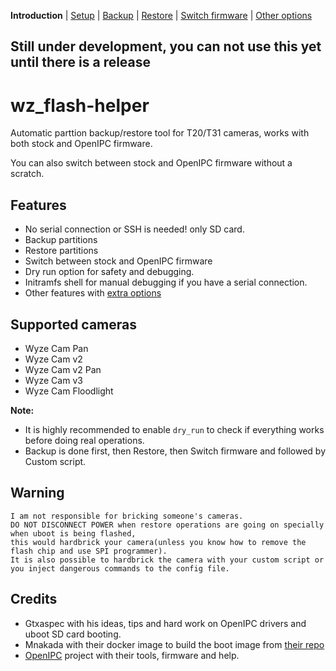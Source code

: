 **Introduction** | [Setup](README_setup.md) | [Backup](README_backup.md) | [Restore](README_restore.md) | [Switch firmware](README_switch_fw.md) | [Other options](README_boot_img_next_boot.md)

## Still under development, you can not use this yet until there is a release


# wz_flash-helper

Automatic parttion backup/restore tool for T20/T31 cameras, works with both stock and OpenIPC firmware.

You can also switch between stock and OpenIPC firmware without a scratch.

## Features
- No serial connection or SSH is needed! only SD card.
- Backup partitions
- Restore partitions
- Switch between stock and OpenIPC firmware
- Dry run option for safety and debugging.
- Initramfs shell for manual debugging if you have a serial connection.
- Other features with [extra options](README_boot_img_next_boot.md)


## Supported cameras
- Wyze Cam Pan
- Wyze Cam v2
- Wyze Cam v2 Pan
- Wyze Cam v3
- Wyze Cam Floodlight


**Note:**
- It is highly recommended to enable `dry_run` to check if everything works before doing real operations.
- Backup is done first, then Restore, then Switch firmware and followed by Custom script.

## Warning
```
I am not responsible for bricking someone's cameras.
DO NOT DISCONNECT POWER when restore operations are going on specially when uboot is being flashed,
this would hardbrick your camera(unless you know how to remove the flash chip and use SPI programmer).
It is also possible to hardbrick the camera with your custom script or you inject dangerous commands to the config file.
```


## Credits
- Gtxaspec with his ideas, tips and hard work on OpenIPC drivers and uboot SD card booting.
- Mnakada with their docker image to build the boot image from [their repo](https://github.com/mnakada/atomcam_tools)
- [OpenIPC](https://github.com/OpenIPC) project with their tools, firmware and help.
